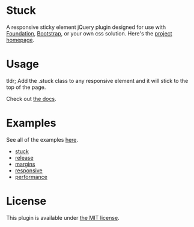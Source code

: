 # Stuck

A responsive sticky element jQuery plugin designed for use with
[Foundation](http://foundation.zurb.com/),
[Bootstrap](http://getbootstrap.com/), or your own css solution. Here's the [project
homepage](http://alextaujenis.github.io/jquery-stuck/).

# Usage

tldr; Add the .stuck class to any responsive element and it will stick to the
top of the page.

Check out [the docs](http://alextaujenis.github.io/jquery-stuck/docs.html).


# Examples

See all of the examples [here](http://alextaujenis.github.io/jquery-stuck/index.html#examples).

* [stuck](http://alextaujenis.github.io/jquery-stuck/gh-pages/example/stuck.html)
* [release](http://alextaujenis.github.io/jquery-stuck/gh-pages/example/release.html)
* [margins](http://alextaujenis.github.io/jquery-stuck/gh-pages/example/margins.html)
* [responsive](http://alextaujenis.github.io/jquery-stuck/gh-pages/example/responsive.html)
* [performance](http://alextaujenis.github.io/jquery-stuck/gh-pages/example/performance.html)

# License

This plugin is available under [the MIT license](http://opensource.org/licenses/mit-license.php).
